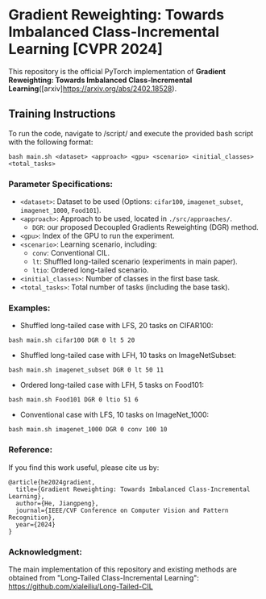 # Gradient Reweighting: Towards Imbalanced Class-Incremental Learning [CVPR 2024] 

This repository is the official PyTorch implementation of **Gradient Reweighting: Towards Imbalanced Class-Incremental Learning**([arxiv]https://arxiv.org/abs/2402.18528).


## Training Instructions

To run the code, navigate to /script/ and execute the provided bash script with the following format:

```
bash main.sh <dataset> <approach> <gpu> <scenario> <initial_classes> <total_tasks>
```

### Parameter Specifications:

- `<dataset>`: Dataset to be used (Options: `cifar100`, `imagenet_subset`, `imagenet_1000`, `Food101`).
- `<approach>`: Approach to be used, located in `./src/approaches/`.
  - `DGR`: our proposed Decoupled Gradients Reweighting (DGR) method.
- `<gpu>`: Index of the GPU to run the experiment.
- `<scenario>`: Learning scenario, including:
  - `conv`: Conventional CIL.
  - `lt`: Shuffled long-tailed scenario (experiments in main paper).
  - `ltio`: Ordered long-tailed scenario.
- `<initial_classes>`: Number of classes in the first base task.
- `<total_tasks>`: Total number of tasks (including the base task).

### Examples:

- Shuffled long-tailed case with LFS, 20 tasks on CIFAR100:
```
bash main.sh cifar100 DGR 0 lt 5 20
```

- Shuffled long-tailed case with LFH, 10 tasks on ImageNetSubset:
```
bash main.sh imagenet_subset DGR 0 lt 50 11
```

- Ordered long-tailed case with LFH, 5 tasks on Food101:
```
bash main.sh Food101 DGR 0 ltio 51 6
```

- Conventional case with LFS, 10 tasks on ImageNet_1000:
```
bash main.sh imagenet_1000 DGR 0 conv 100 10
```

### Reference:
If you find this work useful, please cite us by: 
```
@article{he2024gradient,
  title={Gradient Reweighting: Towards Imbalanced Class-Incremental Learning},
  author={He, Jiangpeng},
  journal={IEEE/CVF Conference on Computer Vision and Pattern Recognition},
  year={2024}
}
```


### Acknowledgment:
The main implementation of this repository and existing methods are obtained from "Long-Tailed Class-Incremental Learning": https://github.com/xialeiliu/Long-Tailed-CIL
